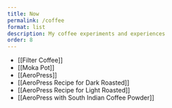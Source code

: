 ```yaml
---
title: Now
permalink: /coffee
format: list
description: My coffee experiments and experiences
order: 8
---
```


- [[Filter Coffee]]
- [[Moka Pot]]
- [[AeroPress]]
- [[AeroPress Recipe for Dark Roasted]]
- [[AeroPress Recipe for Light Roasted]]
- [[AeroPress with South Indian Coffee Powder]]